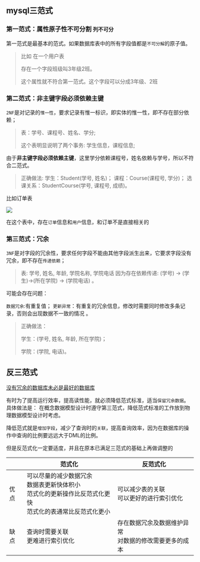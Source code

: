 ## mysql三范式

### 第一范式：属性原子性不可分割 `列不可分`

第一范式是最基本的范式。如果数据库表中的所有字段值都是`不可分解`的原子值。

> 比如 在一个用户表 
>
> 存在一个字段班级叫3年级2班。
>
> 这个属性就不符合第一范式。这个字段可以分成3年级、2班

### 第二范式：非主键字段必须依赖主键

`2NF`是对记录的`惟一性`，要求记录有惟一标识，即实体的惟一性，即不存在部分依赖；

>表：学号、课程号、姓名、学分;
>
>这个表明显说明了两个事务:	学生信息，课程信息;

由于**非主键字段必须依赖主键**，这里学分依赖课程号，姓名依赖与学号，所以不符合二范式。

>正确做法:
>学生：Student(学号, 姓名)；
>课程：Course(课程号, 学分)；
>选课关系：StudentCourse(学号, 课程号, 成绩)。

比如订单表

![](https://pic002.cnblogs.com/images/2012/270324/2012040114063976.png)

在这个表中，存在`订单`信息和`用户`信息，和订单不是直接相关的

### 第三范式：冗余

`3NF`是对字段的冗余性，要求任何字段不能由其他字段派生出来，它要求字段没有冗余，即不存在`传递依赖`；

> 表: 学号, 姓名, 年龄, 学院名称, 学院电话
> 因为存在依赖传递: (学号) → (学生)→(所在学院) → (学院电话) 。

可能会存在问题：

`数据冗余`:有重复值；
`更新异常`：有重复的冗余信息，修改时需要同时修改多条记录，否则会出现数据不一致的情况 。

> 正确做法：
>
> 学生：(学号, 姓名, 年龄, 所在学院)；
>
> 学院：(学院, 电话)。


## 反三范式

<u>没有冗余的数据库未必是最好的数据库</u>

有时为了提高运行效率，提高读性能，就必须降低范式标准，适当`保留冗余数据`。具体做法是： 在概念数据模型设计时遵守第三范式，降低范式标准的工作放到物理数据模型设计时考虑。

降低范式就是`增加字段`，减少了查询时的`关联`，提高查询效率，因为在数据库的操作中查询的比例要远远大于DML的比例。

但是反范式化一定要适度，并且在原本已满足三范式的基础上再做调整的



|      | 范式化                                                       | 反范式化                                                  |
| ---- | ------------------------------------------------------------ | --------------------------------------------------------- |
| 优点 | 可以尽量的减少数据冗余<br/>数据表更新快体积小<br/>范式化的更新操作比反范式化更快<br/>范式化的表通常比反范式化更小 | 可以减少表的关联<br/>可以更好的进行索引优化               |
| 缺点 | 查询时需要关联<br />更难进行索引优化                         | 存在数据冗余及数据维护异常<br/>对数据的修改需要更多的成本 |

